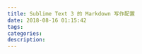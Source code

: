 ```yaml
---
title: Sublime Text 3 的 Markdown 写作配置
date: 2018-08-16 01:15:42
tags:
categories:
description:
---
```

